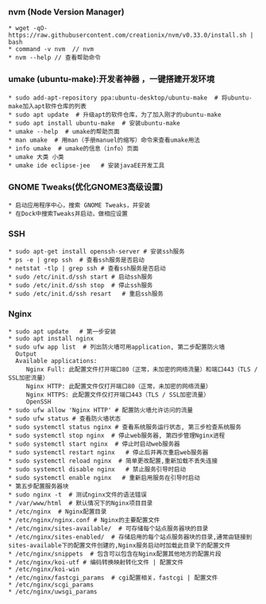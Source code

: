 ### nvm (Node Version Manager)
    * wget -qO- https://raw.githubusercontent.com/creationix/nvm/v0.33.0/install.sh | bash
    * command -v nvm  // nvm
    * nvm --help // 查看帮助命令
### umake (ubuntu-make):开发者神器 ，一键搭建开发环境
    * sudo add-apt-repository ppa:ubuntu-desktop/ubuntu-make  # 将ubuntu-make加入apt软件仓库的列表
    * sudo apt update  # 升级apt的软件仓库，为了加入刚才的ubuntu-make
    * sudo apt install ubuntu-make  # 安装ubuntu-make
    * umake --help  # umake的帮助页面
    * man umake  # 用man（手册manuel的缩写）命令来查看umake用法
    * info umake  # umake的信息（info）页面
    * umake 大类 小类
    * umake ide eclipse-jee   # 安装javaEE开发工具
### GNOME Tweaks(优化GNOME3高级设置)
    * 启动应用程序中心，搜索 GNOME Tweaks，并安装
    * 在Dock中搜索Tweaks并启动，做相应设置
### SSH
    * sudo apt-get install openssh-server # 安装ssh服务
    * ps -e | grep ssh  # 查看ssh服务是否启动
    * netstat -tlp | grep ssh # 查看ssh服务是否启动
    * sudo /etc/init.d/ssh start # 启动ssh服务
    * sudo /etc/init.d/ssh stop  # 停止ssh服务
    * sudo /etc/init.d/ssh resart   # 重启ssh服务
### Nginx
    * sudo apt update   # 第一步安装
    * sudo apt install nginx
    * sudo ufw app list  # 列出防火墙可用application, 第二步配置防火墙
      Output
      Available applications:
         Nginx Full: 此配置文件打开端口80（正常，未加密的网络流量）和端口443（TLS / SSL加密流量）
         Nginx HTTP: 此配置文件仅打开端口80（正常，未加密的网络流量）
         Nginx HTTPS: 此配置文件仅打开端口443（TLS / SSL加密流量）
         OpenSSH
    * sudo ufw allow 'Nginx HTTP' # 配置防火墙允许访问的流量
    * sudo ufw status # 查看防火墙状态
    * sudo systemctl status nginx # 查看系统服务运行状态, 第三步检查系统服务
    * sudo systemctl stop nginx  # 停止web服务器, 第四步管理Nginx进程
    * sudo systemctl start nginx  # 停止时启动web服务器
    * sudo systemctl restart nginx   # 停止后并再次重启web服务器
    * sudo systemctl reload nginx  # 简单更改配置,重新加载不丢失连接
    * sudo systemctl disable nginx   # 禁止服务引导时启动
    * sudo systemctl enable nginx   # 重新启用服务在引导时启动
    * 第五步配置服务器块
    * sudo nginx -t  # 测试nginx文件的语法错误
    * /var/www/html  # 默认情况下的Nginx项目目录
    * /etc/nginx  # Nginx配置目录
    * /etc/nginx/nginx.conf # Nginx的主要配置文件
    * /etc/nginx/sites-available/  # 可存储每个站点服务器块的目录
    * /etc/nginx/sites-enabled/  # 存储启用的每个站点服务器块的目录,通常由链接到sites-available下的配置文件创建的,Nginx服务启动时加载此目录下的配置文件
    * /etc/nginx/snippets  # 包含可以包含在Nginx配置其他地方的配置片段
    * /etc/nginx/koi-utf # 编码转换映射转化文件 | 配置文件
    * /etc/nginx/koi-win
    * /etc/nginx/fastcgi_params  # cgi配置相关，fastcgi | 配置文件
    * /etc/nginx/scgi_params 
    * /etc/nginx/uwsgi_params
    
